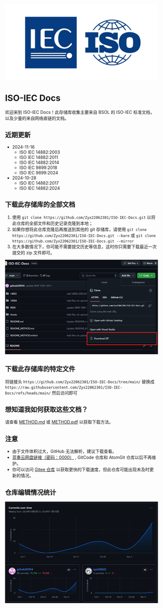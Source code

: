 ![](https://raw.githubusercontent.com/Zyx22062301/ISO-IEC-Docs-Assets/refs/heads/main/icon.jpg)

# ISO-IEC Docs

欢迎来到 ISO-IEC Docs！此存储库收集主要来自 BSOL 的 ISO-IEC 标准文档，以及少量的来自网络直链的文档。

## 近期更新
- 2024-11-16
   - ISO IEC 14882:2003
   - ISO IEC 14882:2011
   - ISO IEC 14882:2014
   - ISO IEC 9899:2018
   - ISO IEC 9899:2024
- 2024-10-28
   - ISO IEC 14882:2017
   - ISO IEC 14882:2024

## 下载此存储库的全部文档
1. 使用 `git clone https://github.com/Zyx22062301/ISO-IEC-Docs.git` 以将此仓库的全部文件和历史记录克隆到本地；
2. 如果你想将此仓库克隆后再推送到其他的 git 存储库，请使用 `git clone https://github.com/Zyx22062301/ISO-IEC-Docs.git --bare` 或 `git clone https://github.com/Zyx22062301/ISO-IEC-Docs.git --mirror`
3. 在大多数情况下，你可能不需要提交历史等信息，这时你只需要下载最近一次提交的 zip 文件即可。

![](https://raw.githubusercontent.com/Zyx22062301/ISO-IEC-Docs-Assets/refs/heads/main/downloadzip.png)

## 下载此存储库的特定文件
将链接头 `https://github.com/Zyx22062301/ISO-IEC-Docs/tree/main/` 替换成 `https://raw.githubusercontent.com/Zyx22062301/ISO-IEC-Docs/refs/heads/main/` 然后访问即可

## 想知道我如何获取这些文档？
请查看 [METHOD.md](https://github.com/Zyx22062301/ISO-IEC-Docs/blob/main/METHOD.md) 或 [METHOD.pdf](https://github.com/Zyx22062301/ISO-IEC-Docs/blob/main/METHOD.pdf) 以获取下载方法。

## 注意
- 由于文件体积过大，GitHub 无法解析，建议下载查看。
- [蓝奏云网盘链接（密码：0000）](https://610402220623.lanzouq.com/b00tay8n1c) , GitCode 仓库和 AtomGit 仓库以后不再维护。
- 你可以访问 [Gitee 仓库](https://gitee.com/MICRO201014_admin/ISO-IEC-Docs) 以获取更快的下载速度，但此仓库可能出现未及时更新的情况。

## 仓库编辑情况统计
![](https://raw.githubusercontent.com/Zyx22062301/ISO-IEC-Docs-Assets/refs/heads/main/contributors.png)
















